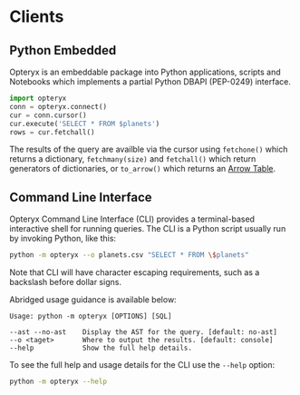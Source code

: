 # Clients

## Python Embedded

Opteryx is an embeddable package into Python applications, scripts and Notebooks which implements a partial Python DBAPI (PEP-0249) interface.

~~~python
import opteryx
conn = opteryx.connect()
cur = conn.cursor()
cur.execute('SELECT * FROM $planets')
rows = cur.fetchall()
~~~

The results of the query are availble via the cursor using `fetchone()` which returns a dictionary, `fetchmany(size)` and `fetchall()` which return generators of dictionaries, or `to_arrow()` which returns an [Arrow Table](https://arrow.apache.org/docs/python/generated/pyarrow.Table.html#pyarrow.Table).

## Command Line Interface

Opteryx Command Line Interface (CLI) provides a terminal-based interactive shell for running queries. The CLI is a Python script usually run by invoking Python, like this:

~~~bash
python -m opteryx --o planets.csv "SELECT * FROM \$planets"
~~~

Note that CLI will have character escaping requirements, such as a backslash before dollar signs.

Abridged usage guidance is available below:

~~~
Usage: python -m opteryx [OPTIONS] [SQL] 

--ast --no-ast    Display the AST for the query. [default: no-ast]
--o <taget>       Where to output the results. [default: console]
--help            Show the full help details.          
~~~

To see the full help and usage details for the CLI use the `--help` option:

~~~bash
python -m opteryx --help
~~~
